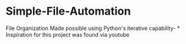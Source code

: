 # Simple-File-Automation
File Organization Made possible using Python's iterative capability-
*
Inspiration for this project was found via youtube
